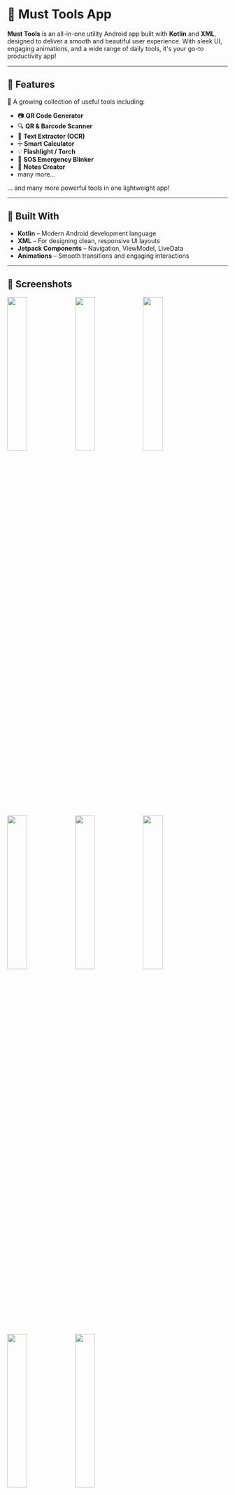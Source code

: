 # 📱 Must Tools App

**Must Tools** is an all-in-one utility Android app built with **Kotlin** and **XML**, designed to deliver a smooth and beautiful user experience. With sleek UI, engaging animations, and a wide range of daily tools, it's your go-to productivity app!

---

## 🚀 Features

🔧 A growing collection of useful tools including:

- 📷 **QR Code Generator**
- 🔍 **QR & Barcode Scanner**
- 📝 **Text Extractor (OCR)**
- ➗ **Smart Calculator**
- 💡 **Flashlight / Torch**
- 🚨 **SOS Emergency Blinker**
- 📓 **Notes Creator**
- many more...

... and many more powerful tools in one lightweight app!

---

## 🎨 Built With

- **Kotlin** – Modern Android development language
- **XML** – For designing clean, responsive UI layouts
- **Jetpack Components** – Navigation, ViewModel, LiveData
- **Animations** – Smooth transitions and engaging interactions

---

## 📸 Screenshots

<p>
  <img src="https://github.com/user-attachments/assets/4b162401-9e7a-4b68-963a-e3f7762013d7" width="30%" />
  <img src="https://github.com/user-attachments/assets/fc4f5db7-78a5-4cb7-8d42-83a85272df8c" width="30%" />
  <img src="https://github.com/user-attachments/assets/18f35e1b-2f5e-41a7-ba2c-79c07888f902" width="30%" />
</p>

<p>
  <img src="https://github.com/user-attachments/assets/9749c47e-a423-441f-b9a6-c2a8a71e9f5f" width="30%" />
  <img src="https://github.com/user-attachments/assets/15c3d272-0a75-45ad-8e9a-db7388594119" width="30%" />
  <img src="https://github.com/user-attachments/assets/08ea493a-ad93-415d-807b-e5c54e9dd154" width="30%" />
</p>

<p>
  <img src="https://github.com/user-attachments/assets/d1ac24f2-dbdd-4d82-9498-790e7843bdd8" width="30%" />
  <img src="https://github.com/user-attachments/assets/d0348338-2667-4583-a08a-963117bdd5b0" width="30%" />
</p>



---

## 📦 Installation

https://drive.google.com/file/d/17jz2KoVfwLF_T2kbdocB0Fj87HDnZ6uw/view?usp=sharing

👤 Developer & Contact

**Developed by: Atta Muhammad**
📧 Email: atta1639916@gmail.com
📱 Phone: +92 303 4805685
🌐 LinkedIn: [(Profile Link)](https://www.linkedin.com/in/atta-muhammad-787984267/)
